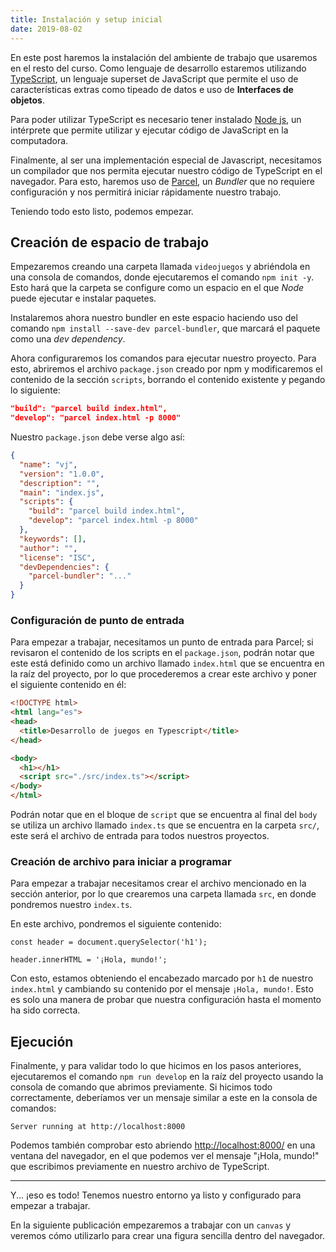 ```yaml
---
title: Instalación y setup inicial
date: 2019-08-02
---
```


En este post haremos la instalación del ambiente de trabajo que usaremos en el
resto del curso. Como lenguaje de desarrollo estaremos utilizando 
[TypeScript](https://www.typescriptlang.org), un lenguaje superset de JavaScript
 que permite el uso de características extras como tipeado de datos e uso de 
 **Interfaces de objetos**.

Para poder utilizar TypeScript es necesario tener instalado 
[Node js](https://nodejs.org), un intérprete que permite utilizar y ejecutar 
código de JavaScript en la computadora.

Finalmente, al ser una implementación especial de Javascript, necesitamos un 
compilador que nos permita ejecutar nuestro código de TypeScript en el 
navegador. Para esto, haremos uso de [Parcel](https://parceljs.org/), un 
*Bundler* que no requiere configuración y nos permitirá iniciar rápidamente 
nuestro trabajo. 

Teniendo todo esto listo, podemos empezar.

## Creación de espacio de trabajo

Empezaremos creando una carpeta llamada `videojuegos` y abriéndola en una 
consola de comandos, donde ejecutaremos el comando `npm init -y`. Esto hará que 
la carpeta se configure como un espacio en el que *Node* puede ejecutar e 
instalar paquetes.

Instalaremos ahora nuestro bundler en este espacio haciendo uso del comando 
`npm install --save-dev parcel-bundler`, que marcará el paquete como una 
*dev dependency*.

Ahora configuraremos los comandos para ejecutar nuestro proyecto. Para esto, 
abriremos el archivo `package.json` creado por npm y modificaremos el contenido 
de la sección `scripts`, borrando el contenido existente y pegando lo siguiente:

```json
"build": "parcel build index.html",
"develop": "parcel index.html -p 8000"
```

Nuestro `package.json` debe verse algo así:

```json
{
  "name": "vj",
  "version": "1.0.0",
  "description": "",
  "main": "index.js",
  "scripts": {
    "build": "parcel build index.html",
    "develop": "parcel index.html -p 8000"
  },
  "keywords": [],
  "author": "",
  "license": "ISC",
  "devDependencies": {
    "parcel-bundler": "..."
  }
}
```



### Configuración de punto de entrada

Para empezar a trabajar, necesitamos un punto de entrada para Parcel; si
revisaron el contenido de los scripts en el `package.json`, podrán notar que
este está definido como un archivo llamado `index.html`  que se encuentra en la
raíz del proyecto, por lo que procederemos a crear este archivo y poner el
siguiente contenido en él: 

```html
<!DOCTYPE html>
<html lang="es">
<head>
  <title>Desarrollo de juegos en Typescript</title>
</head>

<body>
  <h1></h1>
  <script src="./src/index.ts"></script>
</body>
</html>
```

Podrán notar que en el bloque de `script` que se encuentra al final del `body`
se utiliza un archivo llamado `index.ts` que se encuentra en la carpeta `src/`,
este será el archivo de entrada para todos nuestros proyectos. 

### Creación de archivo para iniciar a programar

Para empezar a trabajar necesitamos crear el archivo mencionado en la sección
anterior, por lo que crearemos una carpeta llamada `src`, en donde pondremos
nuestro `index.ts`. 

En este archivo, pondremos el siguiente contenido: 

```tsx
const header = document.querySelector('h1');

header.innerHTML = '¡Hola, mundo!';
```

Con esto, estamos obteniendo el encabezado marcado por `h1` de nuestro 
`index.html` y cambiando su contenido por el mensaje `¡Hola, mundo!`. Esto es
solo una manera de probar que nuestra configuración hasta el momento ha sido
correcta.

## Ejecución

Finalmente, y para validar todo lo que hicimos en los pasos anteriores,
ejecutaremos el comando `npm run develop` en la raíz del proyecto usando la
consola de comando que abrimos previamente. Si hicimos todo correctamente,
deberíamos ver un mensaje similar a este en la consola de comandos: 

```
Server running at http://localhost:8000
```

Podemos también comprobar esto abriendo
[http://localhost:8000/](http://localhost:8000/) en una ventana del navegador,
en el que podemos ver el mensaje "¡Hola, mundo!" que escribimos previamente en
nuestro archivo de TypeScript.

---

Y... ¡eso es todo! Tenemos nuestro entorno ya listo y configurado para empezar a
 trabajar. 

En la siguiente publicación empezaremos a trabajar con un `canvas` y veremos
cómo utilizarlo para crear una figura sencilla dentro del navegador.